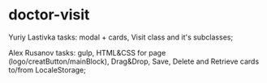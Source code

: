# doctor-visit

Yuriy Lastivka tasks:
modal + cards, Visit class and it's subclasses;

Alex Rusanov tasks:
gulp,
HTML&CSS for page (logo/creatButton/mainBlock),
Drag&Drop,
Save, Delete and Retrieve cards to/from LocaleStorage;
